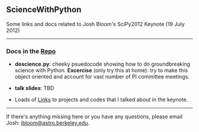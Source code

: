 ## ScienceWithPython ##

 
Some links and docs related to Josh Bloom's SciPy2012 Keynote (19 July 2012)

-------

### Docs in the [Repo](https://github.com/profjsb/ScienceWithPython) ###

   * **doscience.py**: cheeky psuedocode showing how to do groundbreaking science with Python.  __Excercise__ (only try this at home): try to make this object oriented and account for vast number of PI committee meetings.
   
   * **talk slides**: TBD
   
   * Loads of [Links](http://profjsb.github.com/ScienceWithPython/) to projects and codes that I talked about in the keynote.
           
-------


If there's anything missing here or you have any questions, please email Josh: [jbloom@astro.berkeley.edu](mailto:jbloom@astro.berkeley.edu).
